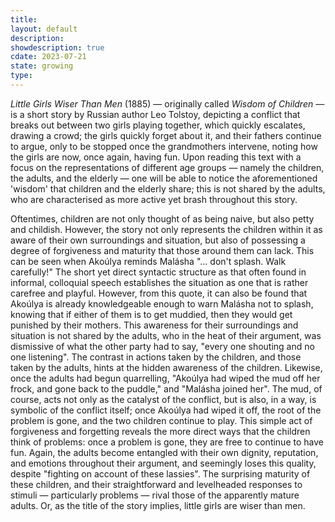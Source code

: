 ```yaml
---
title: 
layout: default
description: 
showdescription: true
cdate: 2023-07-21
state: growing
type: 
---
```


*Little Girls Wiser Than Men* (1885) — originally called *Wisdom of Children* — is a short story by Russian author Leo Tolstoy, depicting a conflict that breaks out between two girls playing together, which quickly escalates, drawing a crowd; the girls quickly forget about it, and their fathers continue to argue, only to be stopped once the grandmothers intervene, noting how the girls are now, once again, having fun. Upon reading this text with a focus on the representations of different age groups — namely the children, the adults, and the elderly — one will be able to notice the aforementioned 'wisdom' that children and the elderly share; this is not shared by the adults, who are characterised as more active yet brash throughout this story.

Oftentimes, children are not only thought of as being naive, but also petty and childish. However, the story not only represents the children within it as aware of their own surroundings and situation, but also of possessing a degree of forgiveness and maturity that those around them can lack. This can be seen when Akoúlya reminds Malásha "... don't splash. Walk carefully!" The short yet direct syntactic structure as that often found in informal, colloquial speech establishes the situation as one that is rather carefree and playful. However, from this quote, it can also be found that Akoúlya is already knowledgeable enough to warn Malásha not to splash, knowing that if either of them is to get muddied, then they would get punished by their mothers. This awareness for their surroundings and situation is not shared by the adults, who in the heat of their argument, was dismissive of what the other party had to say, "every one shouting and no one listening". The contrast in actions taken by the children, and those taken by the adults, hints at the hidden awareness of the children. Likewise, once the adults had begun quarrelling, "Akoúlya had wiped the mud off her frock, and gone back to the puddle," and "Malásha joined her". The mud, of course, acts not only as the catalyst of the conflict, but is also, in a way, is symbolic of the conflict itself; once Akoúlya had wiped it off, the root of the problem is gone, and the two children continue to play. This simple act of forgiveness and forgetting reveals the more direct ways that the children think of problems: once a problem is gone, they are free to continue to have fun. Again, the adults become entangled with their own dignity, reputation, and emotions throughout their argument, and seemingly loses this quality, despite "fighting on account of these lassies". The surprising maturity of these children, and their straightforward and levelheaded responses to stimuli — particularly problems — rival those of the apparently mature adults. Or, as the title of the story implies, little girls are wiser than men.


